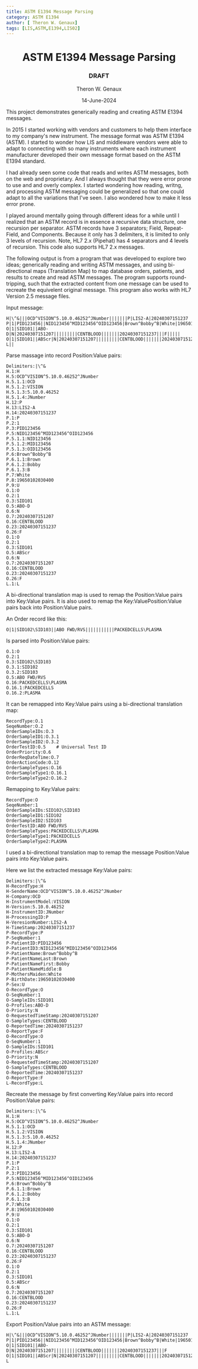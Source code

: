 ```yaml
---
title: ASTM E1394 Message Parsing
category: ASTM E1394
author: [ Theron W. Genaux]
tags: [LIS,ASTM,E1394,LIS02]
---
```




<h1 id='astm-e1394-message-parsing'><span><center>ASTM E1394 Message Parsing</center></span></h1>
<h3><span><center>DRAFT</center></span></h1>
<p style="text-align:center">Theron W. Genaux</p>
<p style="text-align:center">14-June-2024</p>




This project demonstrates generically reading and creating ASTM  E1394 messages. 

In 2015 I started working with vendors and customers to help them interface to my company's new instrument. The message format was ASTM E1394 (ASTM). I started to wonder how LIS and middleware vendors were able to adapt to connecting with so many instruments where each instrument manufacturer developed their own message format based on the ASTM E1394 standard.

I had already seen some code that reads and writes ASTM messages, both on the web and proprietary. And I always thought that they were error prone to use and and overly complex. I started  wondering how reading, writng, and processing ASTM messaging could be generalized so that one could adapt to all the variations that I've seen. I also wondered how to make it less error prone.

I played around mentally going through different ideas for a while until I realized that an ASTM record is in essence a recursive data structure, one recursion per separator. ASTM records have 3 separators; Field, Repeat-Field, and Components. Because it only has 3 delimiters, it is limited to only 3 levels of recursion. Note, HL7 2.x (Pipehat) has 4 separators and 4 levels of recursion. This code also supports HL7 2.x messages.

The following output is from a program that was developed to explore two ideas; generically reading and writing ASTM messages, and using bi-directional maps (Translation Map) to map database orders, patients, and results to create and read ASTM messages. The program supports round-tripping, such that the extracted content from one message can be used to recreate the equivelent original message. This program also works with HL7 Version 2.5 message files.


Input message:

```
H|\^&|||OCD^VISION^5.10.0.46252^JNumber|||||||P|LIS2-A|20240307151237
P|1|PID123456||NID123456^MID123456^OID123456|Brown^Bobby^B|White|19650102030400|U|||||||||||||||||||||||
O|1|SID101||ABO-D|N|20240307151207|||||||||CENTBLOOD|||||||20240307151237|||F|||||
O|1|SID101||ABScr|N|20240307151207|||||||||CENTBLOOD|||||||20240307151237|||F|||||
L||
```

Parse massage into record Position:Value pairs:

```
Delimiters:|\^&
H.1:H
H.5:OCD^VISION^5.10.0.46252^JNumber
H.5.1.1:OCD
H.5.1.2:VISION
H.5.1.3:5.10.0.46252
H.5.1.4:JNumber
H.12:P
H.13:LIS2-A
H.14:20240307151237
P.1:P
P.2:1
P.3:PID123456
P.5:NID123456^MID123456^OID123456
P.5.1.1:NID123456
P.5.1.2:MID123456
P.5.1.3:OID123456
P.6:Brown^Bobby^B
P.6.1.1:Brown
P.6.1.2:Bobby
P.6.1.3:B
P.7:White
P.8:19650102030400
P.9:U
O.1:O
O.2:1
O.3:SID101
O.5:ABO-D
O.6:N
O.7:20240307151207
O.16:CENTBLOOD
O.23:20240307151237
O.26:F
O.1:O
O.2:1
O.3:SID101
O.5:ABScr
O.6:N
O.7:20240307151207
O.16:CENTBLOOD
O.23:20240307151237
O.26:F
L.1:L
```



A bi-directional translation map is used to remap the Position:Value pairs into Key:Value pairs. It is also used to remap the Key:ValuePosition:Value pairs back into Position:Value pairs.

An Order record like this:

```
O|1|SID102\SID103||ABO FWD/RVS|||||||||||PACKEDCELLS\PLASMA
```

Is parsed into Position:Value pairs:

```
O.1:O
O.2:1
O.3:SID102\SID103
O.3.1:SID102
O.3.2:SID103
O.5:ABO FWD/RVS
O.16:PACKEDCELLS\PLASMA
O.16.1:PACKEDCELLS
O.16.2:PLASMA
```

It can be remapped into Key:Value pairs using a bi-directional translation map:

```
RecordType:O.1
SeqeNumber:O.2
OrderSampleIDs:O.3
OrderSampleID1:O.3.1
OrderSampleID2:O.3.2
OrderTestID:O.5    # Universal Test ID
OrderPriority:O.6
OrderReqDateTime:O.7
OrderActionCode:O.12
OrderSampleTypes:O.16
OrderSampleType1:O.16.1
OrderSampleType2:O.16.2
```

Remapping to Key:Value pairs:

```
RecordType:O
SeqeNumber:1
OrderSampleIDs:SID102\SID103
OrderSampleID1:SID102
OrderSampleID2:SID103
OrderTestID:ABO FWD/RVS
OrderSampleTypes:PACKEDCELLS\PLASMA
OrderSampleType1:PACKEDCELLS
OrderSampleType2:PLASMA
```



I used a bi-directional translation map to remap the message Position:Value pairs into Key:Value pairs. 

Here we list the extracted message Key:Value pairs:

```
Delimiters:|\^&
H-RecordType:H
H-SenderName:OCD^VISION^5.10.0.46252^JNumber
H-Company:OCD
H-InstrumentModel:VISION
H-Version:5.10.0.46252
H-InstrumentID:JNumber
H-ProcessingID:P
H-VeresionNumber:LIS2-A
H-TimeStamp:20240307151237
P-RecordType:P
P-SeqNumber:1
P-PatientID:PID123456
P-PatientID3:NID123456^MID123456^OID123456
P-PatientName:Brown^Bobby^B
P-PatientNameLast:Brown
P-PatientNameFirst:Bobby
P-PatientNameMiddle:B
P-MothersMaiden:White
P-BirthDate:19650102030400
P-Sex:U
O-RecordType:O
O-SeqNumber:1
O-SampleIDs:SID101
O-Profiles:ABO-D
O-Priority:N
O-RequestedTimeStamp:20240307151207
O-SampleTypes:CENTBLOOD
O-ReportedTime:20240307151237
O-ReportType:F
O-RecordType:O
O-SeqNumber:1
O-SampleIDs:SID101
O-Profiles:ABScr
O-Priority:N
O-RequestedTimeStamp:20240307151207
O-SampleTypes:CENTBLOOD
O-ReportedTime:20240307151237
O-ReportType:F
L-RecordType:L
```


Recreate the message by first converting Key:Value pairs into record Position:Value pairs:

```
Delimiters:|\^&
H.1:H
H.5:OCD^VISION^5.10.0.46252^JNumber
H.5.1.1:OCD
H.5.1.2:VISION
H.5.1.3:5.10.0.46252
H.5.1.4:JNumber
H.12:P
H.13:LIS2-A
H.14:20240307151237
P.1:P
P.2:1
P.3:PID123456
P.5:NID123456^MID123456^OID123456
P.6:Brown^Bobby^B
P.6.1.1:Brown
P.6.1.2:Bobby
P.6.1.3:B
P.7:White
P.8:19650102030400
P.9:U
O.1:O
O.2:1
O.3:SID101
O.5:ABO-D
O.6:N
O.7:20240307151207
O.16:CENTBLOOD
O.23:20240307151237
O.26:F
O.1:O
O.2:1
O.3:SID101
O.5:ABScr
O.6:N
O.7:20240307151207
O.16:CENTBLOOD
O.23:20240307151237
O.26:F
L.1:L
```



Export Position/Value pairs into an ASTM message:

```
H|\^&|||OCD^VISION^5.10.0.46252^JNumber|||||||P|LIS2-A|20240307151237
P|1|PID123456||NID123456^MID123456^OID123456|Brown^Bobby^B|White|19650102030400|U
O|1|SID101||ABO-D|N|20240307151207|||||||||CENTBLOOD|||||||20240307151237|||F
O|1|SID101||ABScr|N|20240307151207|||||||||CENTBLOOD|||||||20240307151237|||F
L
```

